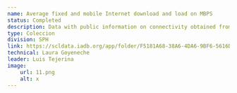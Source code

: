 ```yaml
---
name: Average fixed and mobile Internet download and load on MBPS
status: Completed
description: Data with public information on connectivity obtained from open data from Ookla.The average loading and discharge speeds of mobile interner and fixed in the second quarter of 2023 are captured. Both the points identified by OOKLA, as well as the average values ​​at the administrative subnational level 1 and 2.
type: Coleccion
division: SPH
link: https://scldata.iadb.org/app/folder/F5181A68-38A6-4DA6-9BF6-5616D8DF9C69
technical: Laura Goyeneche
leader: Luis Tejerina
image: 
    url: 11.png
    alt: x
---
```

    